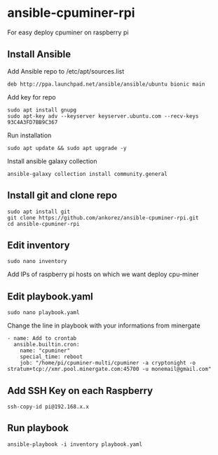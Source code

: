# ansible-cpuminer-rpi

For easy deploy cpuminer on raspberry pi

## Install Ansible
Add Ansible repo to /etc/apt/sources.list

    deb http://ppa.launchpad.net/ansible/ansible/ubuntu bionic main

Add key for repo

    sudo apt install gnupg
    sudo apt-key adv --keyserver keyserver.ubuntu.com --recv-keys 93C4A3FD7BB9C367

Run installation

    sudo apt update && sudo apt upgrade -y

Install ansible galaxy collection

    ansible-galaxy collection install community.general
    
## Install git and clone repo

    sudo apt install git
    git clone https://github.com/ankorez/ansible-cpuminer-rpi.git
    cd ansible-cpuminer-rpi

## Edit inventory

    sudo nano inventory
Add IPs of raspberry pi hosts on which we want deploy cpu-miner

## Edit playbook.yaml

    sudo nano playbook.yaml
Change the line in playbook with your informations from minergate

    - name: Add to crontab
      ansible.builtin.cron:
        name: "cpuminer"
        special_time: reboot
        job: "/home/pi/cpuminer-multi/cpuminer -a cryptonight -o stratum+tcp://xmr.pool.minergate.com:45700 -u monemail@gmail.com"
      
## Add SSH Key on each Raspberry

    ssh-copy-id pi@192.168.x.x

## Run playbook

    ansible-playbook -i inventory playbook.yaml
